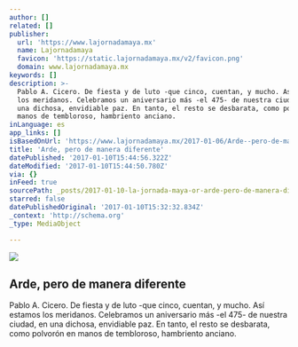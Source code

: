 ```yaml
---
author: []
related: []
publisher:
  url: 'https://www.lajornadamaya.mx'
  name: Lajornadamaya
  favicon: 'https://static.lajornadamaya.mx/v2/favicon.png'
  domain: www.lajornadamaya.mx
keywords: []
description: >-
  Pablo A. Cicero. De fiesta y de luto -que cinco, cuentan, y mucho. Así estamos
  los meridanos. Celebramos un aniversario más -el 475- de nuestra ciudad, en
  una dichosa, envidiable paz. En tanto, el resto se desbarata, como polvorón en
  manos de tembloroso, hambriento anciano.
inLanguage: es
app_links: []
isBasedOnUrl: 'https://www.lajornadamaya.mx/2017-01-06/Arde--pero-de-manera-diferente'
title: 'Arde, pero de manera diferente'
datePublished: '2017-01-10T15:44:56.322Z'
dateModified: '2017-01-10T15:44:50.780Z'
via: {}
inFeed: true
sourcePath: _posts/2017-01-10-la-jornada-maya-or-arde-pero-de-manera-diferente.md
starred: false
datePublishedOriginal: '2017-01-10T15:32:32.834Z'
_context: 'http://schema.org'
_type: MediaObject

---
```

<article style=""><img src="https://img.lajornadamaya.mx/32/li48et622qti_640-414-cover" /><h1>Arde, pero de manera diferente</h1><p>Pablo A. Cicero. De fiesta y de luto -que cinco, cuentan, y mucho. Así estamos los meridanos. Celebramos un aniversario más -el 475- de nuestra ciudad, en una dichosa, envidiable paz. En tanto, el resto se desbarata, como polvorón en manos de tembloroso, hambriento anciano.</p></article>